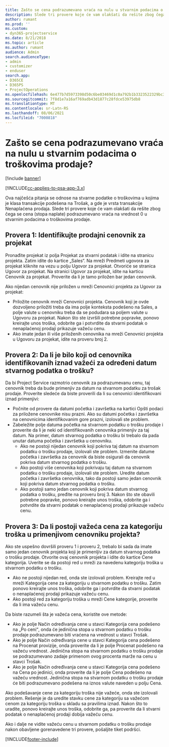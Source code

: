 ```yaml
---
title: Zašto se cena podrazumevano vraća na nulu u stvarnim podacima o troškovima prodaje?
description: Slede tri provere koje će vam olakšati da rešite zbog čega se cena podrazumevano vraća na vrednost 0 u stvarnim podacima o troškovima prodaje.
author: rumant
ms.prod: ''
ms.custom:
- dyn365-projectservice
ms.date: 8/21/2018
ms.topic: article
ms.author: rumant
audience: Admin
search.audienceType:
- admin
- customizer
- enduser
search.app:
- D365CE
- D365PS
- ProjectOperations
ms.openlocfilehash: 6e477b7d5973398d50c6be03469d1c0a792b1b3323522329bc33cba755104968
ms.sourcegitcommit: 7f8d1e7a16af769adb43d1877c28fdce53975db8
ms.translationtype: MT
ms.contentlocale: sr-Latn-RS
ms.lasthandoff: 08/06/2021
ms.locfileid: "7000818"
---
```

# <a name="why-is-the-price-defaulting-to-zero-on-expense-sales-actuals"></a>Zašto se cena podrazumevano vraća na nulu u stvarnim podacima o troškovima prodaje?

[!include [banner](../includes/psa-now-project-operations.md)]

[!INCLUDE[cc-applies-to-psa-app-3.x](../includes/cc-applies-to-psa-app-3x.md)]

Ova najčešća pitanja se odnose na stvarne podatke o troškovima u kojima je klasa transakcije podešena na Trošak, a gde je vrsta transakcije Nenaplaćena prodaja. Slede tri provere koje će vam olakšati da rešite zbog čega se cena (stopa naplate) podrazumevano vraća na vrednost 0 u stvarnim podacima o troškovima prodaje.

## <a name="check-1-identify-the-sales-price-list-for-project"></a>Provera 1: Identifikujte prodajni cenovnik za projekat

Pronađite projekat iz polja Projekat za stvarni podatak i idite na stranicu projekta. Zatim idite do kartice „Sales“. Na mreži Predmeti ugovora za projekat kliknite na vezu u polju Ugovor za projekat. Otvoriće se stranica Ugovor za projekat. Na stranici Ugovor za projekat, idite na karticu Cenovnik za projekat. Proverite da li je tamo priložen bar jedan cenovnik.

Ako nijedan cenovnik nije priložen u mreži Cenovnici projekta za Ugovor za projekat:

- Priložite cenovnik mreži Cenovnici projekta. Cenovnik koji je ovde dozvoljeno priložiti treba da ima polje konteksta podešeno na Sales, a polje valute u cenovniku treba da se podudara sa poljem valute u Ugovoru za projekat. Nakon što ste izvršili potrebne popravke, ponovo kreirajte unos troška, odobrite ga i potvrdite da stvarni podatak o nenaplaćenoj prodaji prikazuje važeću cenu.
- Ako imate jedan ili više priloženih cenovnika na mreži Cenovnici projekta u Ugovoru za projekat, idite na proveru broj 2.

## <a name="check-2-are-any-of-the-price-lists-identified-above-valid-for-the-specific-date-of-the-expense-actual"></a>Provera 2: Da li je bilo koji od cenovnika identifikovanih iznad važeći za određeni datum stvarnog podatka o trošku?

Da bi Project Service razmotrio cenovnik za podrazumevanu cenu, taj cenovnik treba da bude primenjiv za datum na stvarnom podatku za trošak prodaje. Proverite sledeće da biste proverili da li su cenovnici identifikovani iznad primenjivi:

- Počnite od provere da datumi početka i završetka na kartici Opšti podaci za priložene cenovnike nisu prazni. Ako su datumi početka i završetka na cenovnicima identifikovanim gore prazni, izolovali ste problem. 
- Zabeležite polje datuma početka na stvarnom podatku o trošku prodaje i proverite da li je neki od identifikovanih cenovnika primenjiv za taj datum. Na primer, datum stvarnog podatka o trošku bi trebalo da pada unutar datuma početka i završetka u cenovniku. 
    - Ako ne postoji nijedan cenovnik koji pokriva taj datum na stvarnom podatku o trošku prodaje, izolovali ste problem. Izmenite datume početka i završetka za cenovnik da biste osigurali da cenovnik pokriva datum stvarnog podatka o trošku. 
    - Ako postoji više cenovnika koji pokrivaju taj datum na stvarnom podatku o trošku prodaje, izolovali ste problem. Uredite datum početka i završetka cenovnika, tako da postoji samo jedan cenovnik koji pokriva datum stvarnog podatka o trošku. 
    - Ako postoji samo jedan cenovnik koji pokriva datum stvarnog podatka o trošku, pređite na proveru broj 3.
Nakon što ste obavili potrebne popravke, ponovo kreirajte unos troška, odobrite ga i potvrdite da stvarni podatak o nenaplaćenoj prodaji prikazuje važeću cenu.

## <a name="check-3-is-there-a-valid-price-for-the-expense-category-in-the-applicable-project-price-list"></a>Provera 3: Da li postoji važeća cena za kategoriju troška u primenjivom cenovniku projekta? 

Ako ste uspešno dovršili proveru 1 i proveru 2, trebalo bi sada da imate samo jedan cenovnik projekta koji je primenljiv za datum stvarnog podatka o trošku prodaje. Otvorite ovaj cenovnik projekta i idite do kartice Cene kategorija. Uverite se da postoji red u mreži za navedenu kategoriju troška u stvarnom podatku o trošku.
 
- Ako ne postoji nijedan red, onda ste izolovali problem. Kreirajte red u mreži Kategorija cene za kategoriju u stvarnom podatku o trošku. Zatim ponovo kreirajte unos troška, odobrite ga i potvrdite da stvarni podatak o nenaplaćenoj prodaji prikazuje važeću cenu. 
- Ako postoji red za kategoriju troška u mreži Cene kategorije, proverite da li ima važeću cenu.

Da biste razumeli šta je važeća cena, koristite ove metode:

- Ako je polje Način određivanja cene u stavci Kategorija cena podešeno na „Po ceniׅ“, onda će jedinična stopa u stvarnom podatku o trošku prodaje podrazumevano biti vraćena na vrednost u stavci Trošak.
- Ako je polje Način određivanja cene u stavci Kategorija cena podešeno na Procenat provizije, onda proverite da li je polje Procenat podešeno na važeću vrednost. Jedinična stopa na stvarnom podatku o trošku prodaje se podrazumevano zadaje primenom ovog procenta marže na cenu u stavci Trošak.
- Ako je polje Način određivanja cene u stavci Kategorija cena podešeno na Cena po jedinici, onda proverite da li je polje Cena podešeno na važeću vrednost. Jedinična stopa na stvarnom podatku o trošku prodaje će biti podrazumevano podešena na iznos valute naveden u polju Cena.

Ako podešavanje cene za kategoriju troška nije važeće, onda ste izolovali problem. Rešenje je da uredite stavku cene za kategoriju sa važećom cenom za kategoriju troška u skladu sa pravilima iznad. Nakon što to uradite, ponovo kreirajte unos troška, odobrite ga, pa proverite da li stvarni podatak o nenaplaćenoj prodaji dobija važeću cenu.

Ako i dalje ne vidite važeću cenu u stvarnom podatku o trošku prodaje nakon obavljene gorenavedene tri provere, pošaljite tiket podršci.




[!INCLUDE[footer-include](../includes/footer-banner.md)]